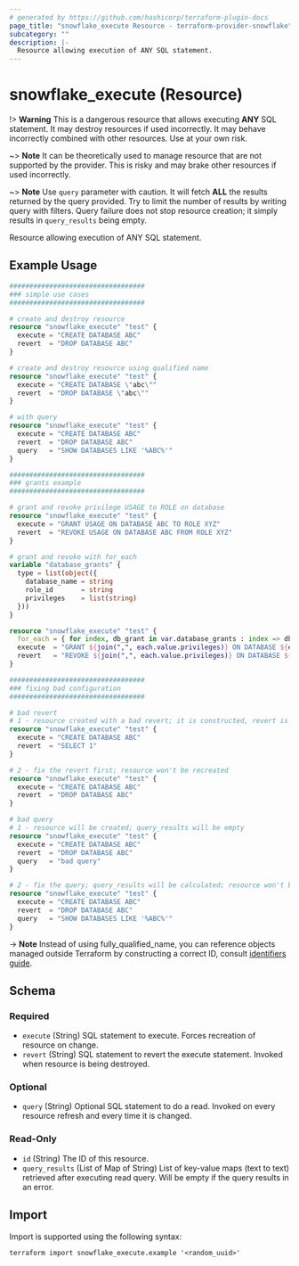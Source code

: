 ```yaml
---
# generated by https://github.com/hashicorp/terraform-plugin-docs
page_title: "snowflake_execute Resource - terraform-provider-snowflake"
subcategory: ""
description: |-
  Resource allowing execution of ANY SQL statement.
---
```


# snowflake_execute (Resource)

!> **Warning** This is a dangerous resource that allows executing **ANY** SQL statement. It may destroy resources if used incorrectly. It may behave incorrectly combined with other resources. Use at your own risk.

~> **Note** It can be theoretically used to manage resource that are not supported by the provider. This is risky and may brake other resources if used incorrectly.

~> **Note** Use `query` parameter with caution. It will fetch **ALL** the results returned by the query provided. Try to limit the number of results by writing query with filters. Query failure does not stop resource creation; it simply results in `query_results` being empty.

Resource allowing execution of ANY SQL statement.

## Example Usage

```terraform
##################################
### simple use cases
##################################

# create and destroy resource
resource "snowflake_execute" "test" {
  execute = "CREATE DATABASE ABC"
  revert  = "DROP DATABASE ABC"
}

# create and destroy resource using qualified name
resource "snowflake_execute" "test" {
  execute = "CREATE DATABASE \"abc\""
  revert  = "DROP DATABASE \"abc\""
}

# with query
resource "snowflake_execute" "test" {
  execute = "CREATE DATABASE ABC"
  revert  = "DROP DATABASE ABC"
  query   = "SHOW DATABASES LIKE '%ABC%'"
}

##################################
### grants example
##################################

# grant and revoke privilege USAGE to ROLE on database
resource "snowflake_execute" "test" {
  execute = "GRANT USAGE ON DATABASE ABC TO ROLE XYZ"
  revert  = "REVOKE USAGE ON DATABASE ABC FROM ROLE XYZ"
}

# grant and revoke with for_each
variable "database_grants" {
  type = list(object({
    database_name = string
    role_id       = string
    privileges    = list(string)
  }))
}

resource "snowflake_execute" "test" {
  for_each = { for index, db_grant in var.database_grants : index => db_grant }
  execute  = "GRANT ${join(",", each.value.privileges)} ON DATABASE ${each.value.database_name} TO ROLE ${each.value.role_id}"
  revert   = "REVOKE ${join(",", each.value.privileges)} ON DATABASE ${each.value.database_name} FROM ROLE ${each.value.role_id}"
}

##################################
### fixing bad configuration
##################################

# bad revert
# 1 - resource created with a bad revert; it is constructed, revert is not validated before destroy happens
resource "snowflake_execute" "test" {
  execute = "CREATE DATABASE ABC"
  revert  = "SELECT 1"
}

# 2 - fix the revert first; resource won't be recreated
resource "snowflake_execute" "test" {
  execute = "CREATE DATABASE ABC"
  revert  = "DROP DATABASE ABC"
}

# bad query
# 1 - resource will be created; query_results will be empty
resource "snowflake_execute" "test" {
  execute = "CREATE DATABASE ABC"
  revert  = "DROP DATABASE ABC"
  query   = "bad query"
}

# 2 - fix the query; query_results will be calculated; resource won't be recreated
resource "snowflake_execute" "test" {
  execute = "CREATE DATABASE ABC"
  revert  = "DROP DATABASE ABC"
  query   = "SHOW DATABASES LIKE '%ABC%'"
}
```
-> **Note** Instead of using fully_qualified_name, you can reference objects managed outside Terraform by constructing a correct ID, consult [identifiers guide](https://registry.terraform.io/providers/Snowflake-Labs/snowflake/latest/docs/guides/identifiers#new-computed-fully-qualified-name-field-in-resources).
<!-- TODO(SNOW-1634854): include an example showing both methods-->

<!-- schema generated by tfplugindocs -->
## Schema

### Required

- `execute` (String) SQL statement to execute. Forces recreation of resource on change.
- `revert` (String) SQL statement to revert the execute statement. Invoked when resource is being destroyed.

### Optional

- `query` (String) Optional SQL statement to do a read. Invoked on every resource refresh and every time it is changed.

### Read-Only

- `id` (String) The ID of this resource.
- `query_results` (List of Map of String) List of key-value maps (text to text) retrieved after executing read query. Will be empty if the query results in an error.

## Import

Import is supported using the following syntax:

```shell
terraform import snowflake_execute.example '<random_uuid>'
```
